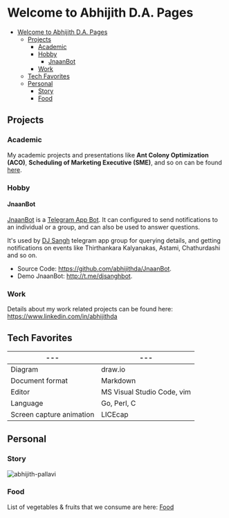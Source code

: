 # Welcome to Abhijith D.A. Pages

- [Welcome to Abhijith D.A. Pages](#Welcome-to-Abhijith-DA-Pages)
  - [Projects](#Projects)
    - [Academic](#Academic)
    - [Hobby](#Hobby)
      - [JnaanBot](#JnaanBot)
    - [Work](#Work)
  - [Tech Favorites](#Tech-Favorites)
  - [Personal](#Personal)
    - [Story](#Story)
    - [Food](#Food)

## Projects

### Academic

My academic projects and presentations like **Ant Colony Optimization (ACO)**, **Scheduling of Marketing Executive (SME)**, and so on can be found [here](https://github.com/abhijithda/academic).

### Hobby

#### JnaanBot

[JnaanBot](http://t.me/djsanghbot) is a [Telegram App Bot](https://core.telegram.org/bots). It can configured to send notifications to an individual or a group, and can also be used to answer questions.

It's used by [DJ Sangh](http://djsangh.org/) telegram app group for querying details, and getting notifications on events like Thirthankara Kalyanakas, Astami, Chathurdashi and so on.

- Source Code: <https://github.com/abhijithda/JnaanBot>.
- Demo JnaanBot: <http://t.me/djsanghbot>.

### Work

Details about my work related projects can be found here: <https://www.linkedin.com/in/abhijithda>

## Tech Favorites

--- | ---
--- | ---
Diagram | draw.io
Document format | Markdown
Editor | MS Visual Studio Code, vim
Language | Go, Perl, C
Screen capture animation | LICEcap

## Personal

### Story

![abhijith-pallavi](https://www.draw.io/?lightbox=1&p=ex&highlight=0000ff&layers=1&nav=1&title=abhijith-pallavi.drawio#Uhttps%3A%2F%2Fdrive.google.com%2Fuc%3Fid%3D1ISMKScY4ChuzLAKkPKYLOScNvTwTMWD6%26export%3Ddownload)

### Food

List of vegetables & fruits that we consume are here: [Food](./docs/food.md)
